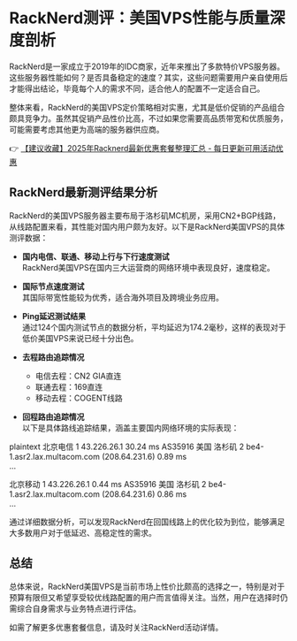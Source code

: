 # RackNerd测评：美国VPS性能与质量深度剖析

RackNerd是一家成立于2019年的IDC商家，近年来推出了多款特价VPS服务器。这些服务器性能如何？是否具备稳定的速度？其实，这些问题需要用户亲自使用后才能得出结论，毕竟每个人的需求不同，适合他人的配置不一定适合自己。

整体来看，RackNerd的美国VPS定价策略相对实惠，尤其是低价促销的产品组合颇具竞争力。虽然其促销产品性价比高，不过如果您需要高品质带宽和优质服务，可能需要考虑其他更为高端的服务器供应商。

👉 [【建议收藏】2025年Racknerd最新优惠套餐整理汇总 - 每日更新可用活动优惠](https://bit.ly/Rack_Nerd)

## RackNerd最新测评结果分析

RackNerd的美国VPS服务器主要布局于洛杉矶MC机房，采用CN2+BGP线路，从线路配置来看，其性能对国内用户颇为友好。以下是RackNerd美国VPS的具体测评数据：

- **国内电信、联通、移动上行与下行速度测试**  
RackNerd美国VPS在国内三大运营商的网络环境中表现良好，速度稳定。

- **国际节点速度测试**  
其国际带宽性能较为优秀，适合海外项目及跨境业务应用。

- **Ping延迟测试结果**  
通过124个国内测试节点的数据分析，平均延迟为174.2毫秒，这样的表现对于低价美国VPS来说已经十分出色。

- **去程路由追踪情况**  
  - 电信去程：CN2 GIA直连
  - 联通去程：169直连
  - 移动去程：COGENT线路

- **回程路由追踪情况**  
以下是具体路线追踪结果，涵盖主要国内网络环境的实际表现：

plaintext
北京电信
1  43.226.26.1  30.24 ms  AS35916  美国 洛杉矶 
2  be4-1.asr2.lax.multacom.com (208.64.231.6)  0.89 ms  
...

北京移动
1  43.226.26.1  0.44 ms  AS35916  美国 洛杉矶 
2  be4-1.asr2.lax.multacom.com (208.64.231.6)  0.86 ms  
...


通过详细数据分析，可以发现RackNerd在回国线路上的优化较为到位，能够满足大多数用户对于低延迟、高稳定性的需求。

## 总结

总体来说，RackNerd美国VPS是当前市场上性价比颇高的选择之一，特别是对于预算有限但又希望享受较优线路配置的用户而言值得关注。当然，用户在选择时仍需综合自身需求与业务特点进行评估。

如需了解更多优惠套餐信息，请及时关注RackNerd活动详情。
